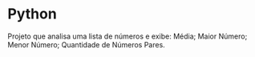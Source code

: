 # Python
Projeto que analisa uma lista de números e exibe:
Média;
Maior Número;
Menor Número;
Quantidade de Números Pares.
